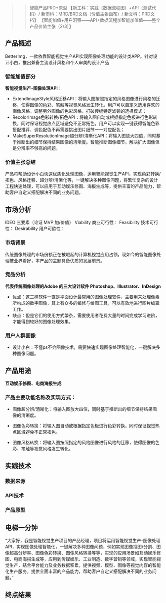>> 智能产品PRD+原型
【新工科：实践（数据流程图）+API（测试代码）/
新商科：MRD/BRD文档（价值主张画布）/
新文科：PRD文档】
【智能加值+用户洞察——API+数据流程加智能加值值——整个产品价值主张（2/3）】

## 产品概述
BetterImg，一款依靠智能视觉生产API实现图像处理功能的设计类APP。针对设计小白，推出兼备主流设计风格和个人审美的设计产品

### 智能加值部分
**智能视觉生产-图像处理API**：
- ExtendImageStyle风格迁移API：将输入图按照指定的风格图像进行风格的迁移，使得图像的色彩、笔触等视觉风格发生转化。用户可以自定义选用喜欢的画像风格，调整另外图像的色彩风格，打破传统特定滤镜的选择模式；
- RecolorImage色彩转换/拓色API：将输入图自动或根据指定色板进行色彩转换，同时保证视觉热点区域避免不正常拓色。用户可以实现一键获得智能色彩搭配推荐，调色配色不再需要挑出图片细节一一对应配色；
- MakeSuperResolutionImage超分辨/清晰化API：将输入图放大四倍，同时基于推断出的细节保持结果图像的清晰度。智能推断图像细节，解决扩大图像但是分辨率不够高的问题。

### 价值主张总结
产品将帮助设计小白快速优质化处理图像，运用智能视觉生产API，实现色彩转换/拓色、风格迁移、超分辨/清晰化等，一键解决多种图像问题，将繁忙复杂的设计工程快速处理，可以应用于互动娱乐修图、海报生成等，提供丰富的产品能力，帮助客户自定义搭配解决不同的业务问题。

## 市场分析

IDEO 三要素（论证 MVP 加/价值）
Viability 商业可行性：
Feasibility 技术可行性：
Desirability 用户可欲性：

### 市场背景
传统图像处理的市场份额正在被崛起的计算机视觉应用占领，现如今的智能图像处理被业界看好，本产品的主题具备优质的发展前景。

### 竞品分析
**代表传统图像处理的Adobe 的三大设计软件 Photoshop、Illustrator、InDesign**
+ 优点：这三样软件一直是平面设计最常用的图像处理软件，主要用来处理像素所构成的数字图像，其上有众多的编修与绘图工具，可以有效地进行图片编辑工作。
+ 缺点：但是它们的使用方式繁杂，需要使用者花费大量的时间完成学习进阶，才能得到较好的图像处理效果。
### 用户人群画像
+ 设计小白：不懂ps不会图像技术，需要快速实现图像处理智能化，一键解决多种图像问题。

## 产品用途

**互动娱乐修图、电商海报生成**

### 产品主要功能名称及实现方式：

+ 图像超分辨/清晰化：将输入图放大四倍，同时基于推断出的细节保持结果图像的清晰度。

+ 图像色彩转换：将输入图自动或根据指定色板进行色彩转换，同时保证视觉热点区域避免不正常拓色。

+ 图像风格转换：将输入图按照指定的风格图像进行风格的迁移，使得图像的色彩、笔触等视觉风格发生转化。

## 实践技术

### 数据来源

### API技术

### 产品原型


## 电梯一分钟
“大家好，我是智能视觉生产项目的产品经理，项目将运用智能视觉生产-图像处理API，实现图像处理智能化，一键解决多种图像问题，例如实现图像抠图/分割、图像超高分辨率、图像色彩转换、图像风格转换等等，实现的应用场景如互动娱乐修图、电商海报生成等，应用到传媒娱乐、工业制造、数字营销等领域，实现智能视觉生产，结合平台能力及业务数据积累，提供视频、模型、图像等视觉内容的智能化生产服务，提供全面丰富的产品能力，帮助客户自定义搭配解决不同的业务问题。”

## 终点结果
